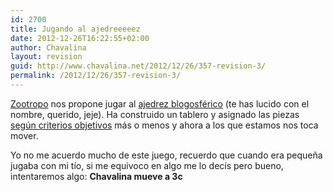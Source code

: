 ```yaml
---
id: 2700
title: Jugando al ajedreeeeez
date: 2012-12-26T16:22:55+02:00
author: Chavalina
layout: revision
guid: http://www.chavalina.net/2012/12/26/357-revision-3/
permalink: /2012/12/26/357-revision-3/
---
```

<a href="http://zootropo.f2o.org" target="_blank">Zootropo</a> nos propone jugar al <a href="http://zootropo.f2o.org/archivos/2005/03/03/ajedrez-blogosferico-ii/" target="_blank">ajedrez blogosférico</a> (te has lucido con el nombre, querido, jeje). Ha construido un tablero y asignado las piezas <a href="http://zootropo.f2o.org/archivos/2005/02/28/ajedrez-en-la-blogosfera/" target="_blank">seg&uacute;n criterios objetivos</a> más o menos y ahora a los que estamos nos toca mover.

Yo no me acuerdo mucho de este juego, recuerdo que cuando era peque&ntilde;a jugaba con mi tío, si me equivoco en algo me lo decís pero bueno, intentaremos algo: **Chavalina mueve a 3c**